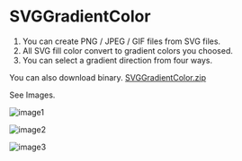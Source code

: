 # SVGGradientColor

1. You can create PNG / JPEG / GIF files from SVG files.
2. All SVG fill color convert to gradient colors you choosed.
3. You can select a gradient direction from four ways.

You can also download binary.
[SVGGradientColor.zip](https://github.com/masayahak/SVGGradientColor/files/9699581/SVGGradientColor.zip)

See Images.

![image1](https://user-images.githubusercontent.com/96961556/193639972-dfc4a511-af75-429b-817d-e0811c7429e9.png)

![image2](https://user-images.githubusercontent.com/96961556/193639981-2aa545aa-c69b-4aae-957f-8433657161d5.png)

![image3](https://user-images.githubusercontent.com/96961556/193639999-ff6a34b5-198e-4340-b161-6e799eab010e.png)

